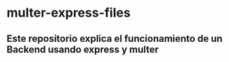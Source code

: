 # multer-express-files

## Este repositorio explica el funcionamiento de un Backend usando express y multer
